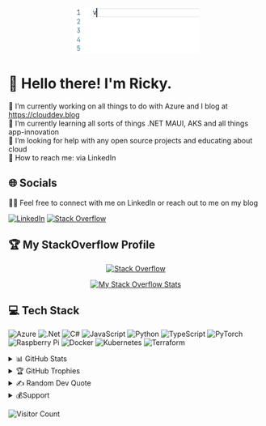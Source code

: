 <p align='center'>
    <img alt='GIF' src='https://github.com/Ricky-G/Ricky-G/blob/main/CodeAnimation_New.gif?raw=true' width='250' height='90' />
</p>

# 💫 Hello there! I'm Ricky.

🔭 I’m currently working on all things to do with Azure and I blog at https://clouddev.blog
<br>
👯 I’m currently learning all sorts of things .NET MAUI, AKS and all things app-innovation
<br>
🤝 I’m looking for help with any open source projects and educating about cloud
<br>
🌱 How to reach me: via LinkedIn <br>

## 🌐 **Socials**

👍🏻 Feel free to connect with me on LinkedIn or reach out to me on my blog

<div align='left'>

[![LinkedIn](https://img.shields.io/badge/linkedin-%230077B5.svg?style=for-the-badge&logo=linkedin&logoColor=white)](https://linkedin.com/in/rickygummadi) 
[![Stack Overflow](https://img.shields.io/badge/-Stackoverflow-FE7A16?style=for-the-badge&logo=stack-overflow&logoColor=white)](https://stackoverflow.com/users/441914)

</div>

## 🏆 **My StackOverflow Profile**

<div align='center'>

[![Stack Overflow](https://img.shields.io/badge/-Stackoverflow-FE7A16?style=for-the-badge&logo=stack-overflow&logoColor=white)](https://stackoverflow.com/users/441914)

[![My Stack Overflow Stats](https://so-stats-kurt-liao.vercel.app/api?user=441914)](https://stackoverflow.com/users/441914/ricky-g)

</div>

## 💻 **Tech Stack**

![Azure](https://img.shields.io/badge/azure-%230072C6.svg?style=for-the-badge&logo=azure-devops&logoColor=white) 
![.Net](https://img.shields.io/badge/.NET-5C2D91?style=for-the-badge&logo=.net&logoColor=white) 
![C#](https://img.shields.io/badge/c%23-%23239120.svg?style=for-the-badge&logo=c-sharp&logoColor=white)
![JavaScript](https://img.shields.io/badge/javascript-%23323330.svg?style=for-the-badge&logo=javascript&logoColor=%23F7DF1E)
![Python](https://img.shields.io/badge/python-3670A0?style=for-the-badge&logo=python&logoColor=ffdd54) 
![TypeScript](https://img.shields.io/badge/typescript-%23007ACC.svg?style=for-the-badge&logo=typescript&logoColor=white) 
![PyTorch](https://img.shields.io/badge/PyTorch-%23EE4C2C.svg?style=for-the-badge&logo=PyTorch&logoColor=white) 
![Raspberry Pi](https://img.shields.io/badge/-RaspberryPi-C51A4A?style=for-the-badge&logo=Raspberry-Pi) 
![Docker](https://img.shields.io/badge/docker-%230db7ed.svg?style=for-the-badge&logo=docker&logoColor=white) 
![Kubernetes](https://img.shields.io/badge/kubernetes-%23326ce5.svg?style=for-the-badge&logo=kubernetes&logoColor=white)
![Terraform](https://img.shields.io/badge/terraform-%235835CC.svg?style=for-the-badge&logo=terraform&logoColor=white)

<details>
  <summary>📊 GitHub Stats </summary>  

<div align='center'>

![](http://github-profile-summary-cards.vercel.app/api/cards/profile-details?username=ricky-g&theme=monokai)
<br/>
![](http://github-profile-summary-cards.vercel.app/api/cards/stats?username=ricky-g&theme=monokai)
![](http://github-profile-summary-cards.vercel.app/api/cards/productive-time?username=ricky-g&theme=monokai&utcOffset=8)
<br>
![](https://github-readme-stats.vercel.app/api/top-langs/?username=ricky-g&show_icons=true&theme=radical&hide_border=true&cache_seconds=3600&langs_count=50)

</div>

</details>

<details>
  <summary>🏆 GitHub Trophies</summary>  

![](https://github-profile-trophy.vercel.app/?username=ricky-g&theme=flat&no-frame=false&no-bg=false&margin-w=4)

</details>

<details>
  <summary>✍️ Random Dev Quote</summary>  
<div align='center'>

  ![](https://quotes-github-readme.vercel.app/api?type=horizontal&theme=monokai)

</div>
</details>

<details>
  <summary>💰Support</summary>  
  👍🏻 If you appreciate what I do and wish to support my work, you can consider by

<div align='left'>

[![BuyMeACoffee](https://img.shields.io/badge/Buy%20Me%20a%20Coffee-ffdd00?style=for-the-badge&logo=buy-me-a-coffee&logoColor=black)](https://buymeacoffee.com/rickygummaT)

</div>
</details>

![Visitor Count](https://profile-counter.glitch.me/ricky-g/count.svg)
